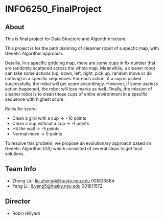 # INFO6250_FinalProject

## About
This is final project for Data Structure and Algorithm lecture. 

This project is for the path planning of cleanner robot of a specfic map, with Genetic Algorithm approach.

Detailly, In a specific gridding map, there are some cups in fix number that are randomly scattered across the whole map. Meanwhile, a cleaner robot can take some actions (up, down, left, right, pick up, random move or do nothing) in a specific sequences. For each action, if a cup is picked successfully, the robot will get score accordingly. However, if some useless action happened, the robot will lose marks as well. Finally, the mission of cleaner robot is to clean those cups of entire environment in a specific sequence with highest score.

Rules for score:
* Clean a gird with a cup -> +10 points
* Clean a cup without a cup -> -1 points
* Hit the wall -> -5 points
* Normal move -> 0 points

To resolve this problem, we propose an evolutionary approach based on Genetic Algorithm (GA) which consisted of several steps to get final solutions.


## Team Info
* Zheng Liu: [liu.zheng4@husky.neu.edu](liu.zheng4@husky.neu.edu) 001826884
* Yang Li : [li.yang5@husky.neu.edu](li.yang5@husky.neu.edu) 001811572

## Director
* Robin Hillyard
